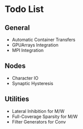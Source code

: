 # Todo List

## General
* Automatic Container Transfers  
* GPUArrays Integration  
* MPI Integration  

## Nodes
* Character IO  
* Synaptic Hysteresis  

## Utilities
* Lateral Inhibition for M/W  
* Full-Coverage Sparsity for M/W  
* Filter Generators for Conv  
